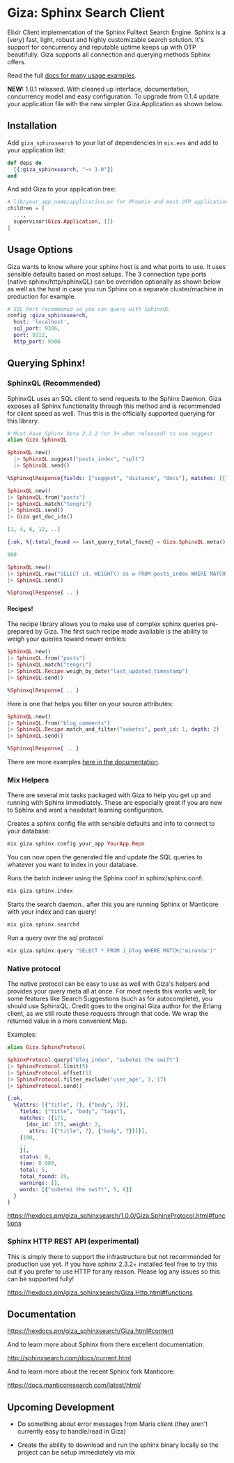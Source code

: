 Giza: Sphinx Search Client
======
Elixir Client implementation of the Sphinx Fulltext Search Engine. Sphinx is a (very) fast, light, robust and highly customizable search solution. It's support for concurrency and reputable uptime keeps up with OTP beautifully. Giza supports all connection and querying methods Sphinx offers.

Read the full [docs for many usage examples](https://hexdocs.pm/giza_sphinxsearch/Giza.html#content).

**NEW:** 1.0.1 released. With cleaned up interface, documentation, concurrency model and easy configuration.  To upgrade
from 0.1.4 update your application file with the new simpler Giza.Application as shown below.


## Installation

Add `giza_sphinxsearch` to your list of dependencies in `mix.exs` and add to your application list:

```elixir
def deps do
  [{:giza_sphinxsearch, "~> 1.0"}]
end
```

And add Giza to your application tree:

```elixir
# lib/your_app_name/application.ex for Phoenix and most OTP applications
children = [
  ...,
  supervisor(Giza.Application, [])
]
```


## Usage Options

Giza wants to know where your sphinx host is and what ports to use.  It uses sensible defaults based on most setups.  The 3 connection type ports (native sphinx/http/sphinxQL) can be overriden optionally as shown below as well as the host in case you run Sphinx on a separate cluster/machine in production for example.

```elixir
# SQL Port recommened so you can query with SphinxQL
config :giza_sphinxsearch,
  host: 'localhost',
  sql_port: 9306,
  port: 9312,
  http_port: 9308
```


## Querying Sphinx!

### SphinxQL (Recommended)

SphinxQL uses an SQL client to send requests to the Sphinx Daemon.  Giza exposes all Sphinx functionality through this
method and is recommended for client speed as well.  Thus this is the officially supported querying for this library.

```elixir
# Must have Sphinx beta 2.3.2 (or 3+ when released) to use suggest
alias Giza.SphinxQL

SphinxQL.new() 
  |> SphinxQL.suggest("posts_index", "splt")
  |> SphinxQL.send()

%SphinxqlResponse{fields: ["suggest", "distance", "docs"], matches: [["split", 1, 5]...]}
```

```elixir
SphinxQL.new()
|> SphinxQL.from("posts")
|> SphinxQL.match("tengri")
|> SphinxQL.send()
|> Giza.get_doc_ids()

[1, 4, 6, 12, ..]

{:ok, %{:total_found => last_query_total_found} = Giza.SphinxQL.meta()

800
```

```elixir
SphinxQL.new()
|> SphinxQL.raw("SELECT id, WEIGHT() as w FROM posts_index WHERE MATCH('subetei the swift')")
|> SphinxQL.send()

%SphinxqlResponse{ .. }
```

#### Recipes!

The recipe library allows you to make use of complex sphinx queries pre-prepared by Giza.  The first such recipe made
available is the ability to weigh your queries toward newer entries:

```elixir
SphinxQL.new()
|> SphinxQL.from("posts")
|> SphinxQL.match("tengri")
|> SphinxQL.Recipe.weigh_by_date("last_updated_timestamp")
|> SphinxQL.send()

%SphinxqlResponse{ .. }
```

Here is one that helps you filter on your source attributes:

```elixir
SphinxQL.new()
|> SphinxQL.from("blog_comments")
|> SphinxQL.Recipe.match_and_filter("subetei", post_id: 1, depth: 2)
|> SphinxQL.send()

%SphinxqlResponse{ .. }
```

There are more examples [here in the documentation](https://hexdocs.pm/giza_sphinxsearch/Giza.SphinxQL.html#functions).


### Mix Helpers

There are several mix tasks packaged with Giza to help you get up and running with Sphinx immediately.  These are especially great if you are new to Sphinx and want a headstart learning configuration.

Creates a sphinx config file with sensible defaults and info to connect to your database:
```elixir
mix giza.sphinx.config your_app YourApp.Repo
```
You can now open the generated file and update the SQL queries to whatever you want to index in your database.

Runs the batch indexer using the Sphinx conf in sphinx/sphinx.conf:
```elixir
mix giza.sphinx.index
```

Starts the search daemon.. after this you are running Sphinx or Manticore with your index and can query!
```elixir
mix giza.sphinx.searchd
```

Run a query over the sql protocol
```elixir
mix giza.sphinx.query "SELECT * FROM i_blog WHERE MATCH('miranda')"
```

### Native protocol

The native protocol can be easy to use as well with Giza's helpers and provides your query meta all at once.  For most needs this works well; for some features like Search Suggestions (such as for autocomplete), you should use SphinxQL. Credit goes to the original Giza author for the Erlang client, as we still route these requests through that code. We wrap the returned value in a more convenient Map.

Examples:

```elixir
alias Giza.SphinxProtocol

SphinxProtocol.query("blog_index", "subetei the swift")
|> SphinxProtocol.limit(5)
|> SphinxProtocol.offset(5)
|> SphinxProtocol.filter_exclude('user_age', 1, 17)
|> SphinxProtocol.send()

{:ok,
  %{attrs: [{"title", 7}, {"body", 7}],
    fields: ["title", "body", "tags"],
    matches: [{171,
      [doc_id: 171, weight: 2,
       attrs: [{"title", 7}, {"body", 7}]]}],
    {190,
    ..
    }],
    status: 0, 
    time: 0.008, 
    total: 5, 
    total_found: 19, 
    warnings: [],
    words: [{"subetei the swift", 5, 8}]
  }
}
```

https://hexdocs.pm/giza_sphinxsearch/1.0.0/Giza.SphinxProtocol.html#functions


### Sphinx HTTP REST API (experimental)

This is simply there to support the infrastructure but not recommended for production use yet.  If you have sphinx 2.3.2+ installed feel free to try this out if you prefer to use HTTP for any reason.  Please log any issues so this can be supported fully!

https://hexdocs.pm/giza_sphinxsearch/Giza.Http.html#functions


## Documentation

https://hexdocs.pm/giza_sphinxsearch/Giza.html#content

And to learn more about Sphinx from there excellent documentation:

http://sphinxsearch.com/docs/current.html

And to learn more about the recent Sphinx fork Manticore:

https://docs.manticoresearch.com/latest/html/

## Upcoming Development

- Do something about error messages from Maria client (they aren't currently easy to handle/read in Giza)

- Create the ability to download and run the sphinx binary locally so the project can be setup immediately via mix
